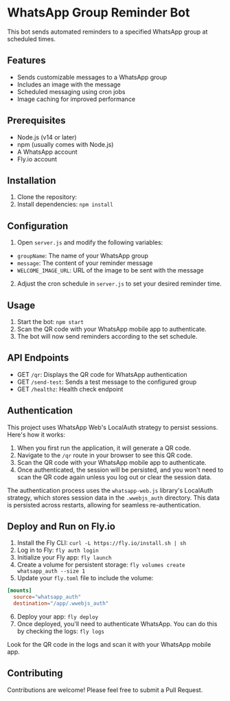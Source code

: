 # WhatsApp Group Reminder Bot

This bot sends automated reminders to a specified WhatsApp group at scheduled times.

## Features

- Sends customizable messages to a WhatsApp group
- Includes an image with the message
- Scheduled messaging using cron jobs
- Image caching for improved performance

## Prerequisites

- Node.js (v14 or later)
- npm (usually comes with Node.js)
- A WhatsApp account
- Fly.io account

## Installation

1. Clone the repository:
2. Install dependencies: `npm install`
   
## Configuration

1. Open `server.js` and modify the following variables:
- `groupName`: The name of your WhatsApp group
- `message`: The content of your reminder message
- `WELCOME_IMAGE_URL`: URL of the image to be sent with the message

2. Adjust the cron schedule in `server.js` to set your desired reminder time.

## Usage

1. Start the bot: `npm start`
2. Scan the QR code with your WhatsApp mobile app to authenticate.
3. The bot will now send reminders according to the set schedule.

## API Endpoints

- GET `/qr`: Displays the QR code for WhatsApp authentication
- GET `/send-test`: Sends a test message to the configured group
- GET `/healthz`: Health check endpoint

## Authentication

This project uses WhatsApp Web's LocalAuth strategy to persist sessions. Here's how it works:

1. When you first run the application, it will generate a QR code.
2. Navigate to the `/qr` route in your browser to see this QR code.
3. Scan the QR code with your WhatsApp mobile app to authenticate.
4. Once authenticated, the session will be persisted, and you won't need to scan the QR code again unless you log out or clear the session data.

The authentication process uses the `whatsapp-web.js` library's LocalAuth strategy, which stores session data in the `.wwebjs_auth` directory. This data is persisted across restarts, allowing for seamless re-authentication.


## Deploy and Run on Fly.io
1. Install the Fly CLI: `curl -L https://fly.io/install.sh | sh`
2. Log in to Fly: `fly auth login`
3. Initialize your Fly app: `fly launch`
4. Create a volume for persistent storage: `fly volumes create whatsapp_auth --size 1`
5. Update your `fly.toml` file to include the volume:
```toml
[mounts]
  source="whatsapp_auth"
  destination="/app/.wwebjs_auth"
```
6. Deploy your app: `fly deploy`
7. Once deployed, you'll need to authenticate WhatsApp. You can do this by checking the logs: `fly logs`

Look for the QR code in the logs and scan it with your WhatsApp mobile app.

## Contributing

Contributions are welcome! Please feel free to submit a Pull Request.
